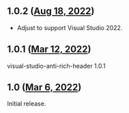 ## 1.0.2 ([Aug 18, 2022](https://github.com/ramensoftware/windhawk-mods/blob/d922c24d703182f9b2d2cc58cf38b1c2e4dbc115/mods/visual-studio-anti-rich-header.wh.cpp))

* Adjust to support Visual Studio 2022.

## 1.0.1 ([Mar 12, 2022](https://github.com/ramensoftware/windhawk-mods/blob/6f2984e0ebb767c691ecc9855880b418f02acabd/mods/visual-studio-anti-rich-header.wh.cpp))

visual-studio-anti-rich-header 1.0.1

## 1.0 ([Mar 6, 2022](https://github.com/ramensoftware/windhawk-mods/blob/85322d8095db39e00abcd70168b490c9602c43d4/mods/visual-studio-anti-rich-header.wh.cpp))

Initial release.
